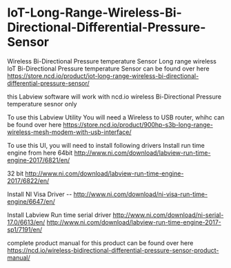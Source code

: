 # IoT-Long-Range-Wireless-Bi-Directional-Differential-Pressure-Sensor
Wireless Bi-Directional Pressure temperature Sensor 
Long range wireless IoT Bi-Directional Pressure temperature Sensor can be found over here https://store.ncd.io/product/iot-long-range-wireless-bi-directional-differential-pressure-sensor/

this Labview software will work with ncd.io wireless Bi-Directional Pressure temperature sesnor only

To use this Labview Utility You will need a Wireless to USB router, whihc can be found over here https://store.ncd.io/product/900hp-s3b-long-range-wireless-mesh-modem-with-usb-interface/

To use this UI, you will need to install following drivers Install run time engine from here 64bit http://www.ni.com/download/labview-run-time-engine-2017/6821/en/

32 bit http://www.ni.com/download/labview-run-time-engine-2017/6822/en/

Install NI Visa Driver -- http://www.ni.com/download/ni-visa-run-time-engine/6647/en/

Install Labview Run time serial driver http://www.ni.com/download/ni-serial-17.0/6613/en/
http://www.ni.com/download/labview-run-time-engine-2017-sp1/7191/en/

complete product manual for this product can be found over here https://ncd.io/wireless-bidirectional-differential-pressure-sensor-product-manual/
